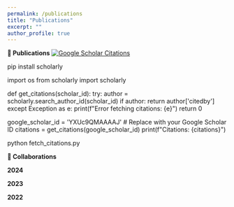 ```yaml
---
permalink: /publications
title: "Publications"
excerpt: ""
author_profile: true
---
```


**📝 Publications** <a href='https://scholar.google.com/citations?user=YXUc9QMAAAAJ'><img src="https://img.shields.io/badge/Citations-0-brightgreen" alt="Google Scholar Citations"></a>




pip install scholarly

import os
from scholarly import scholarly

def get_citations(scholar_id):
    try:
        author = scholarly.search_author_id(scholar_id)
        if author:
            return author['citedby']
    except Exception as e:
        print(f"Error fetching citations: {e}")
    return 0

google_scholar_id = 'YXUc9QMAAAAJ'  # Replace with your Google Scholar ID
citations = get_citations(google_scholar_id)
print(f"Citations: {citations}")

python fetch_citations.py




**📖 Collaborations**

**2024**


**2023**


**2022**
